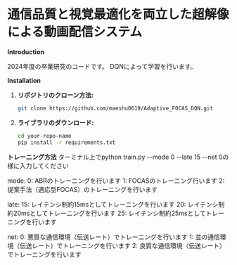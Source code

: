 # 通信品質と視覚最適化を両立した超解像による動画配信システム

**Introduction**

2024年度の卒業研究のコードです。
DQNによって学習を行います。


**Installation**

1. **リポジトリのクローン方法:**
   ```bash
   git clone https://github.com/maeshu0619/Adaptive_FOCAS_DQN.git
   ```
   
2. **ライブラリのダウンロード:**
    ```bash
    cd your-repo-name
    pip install -r requirements.txt
    ```
   
**トレーニング方法**
ターミナル上でpython train.py --mode 0 --late 15 --net 0の様に入力してください

mode:
    0: ABRのトレーニングを行います
    1: FOCASのトレーニング行います
    2: 提案手法（適応型FOCAS）のトレーニングを行います

late:
    15: レイテンシ制約15msとしてトレーニングを行います
    20: レイテンシ制約20msとしてトレーニングを行います
    25: レイテンシ制約25msとしてトレーニングを行います

net:
    0: 悪質な通信環境（伝送レート）でトレーニングを行います
    1: 並の通信環境（伝送レート）でトレーニングを行います
    2: 良質な通信環境（伝送レート）でトレーニングを行います
